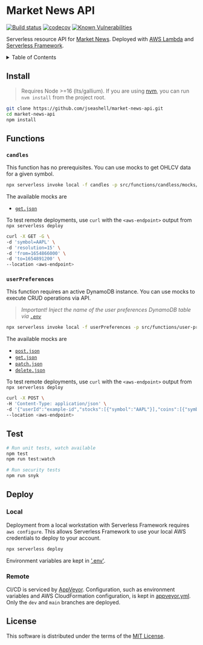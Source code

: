 # Market News API

[![Build status](https://ci.appveyor.com/api/projects/status/k6ywbw2rwdfqp9q4?svg=true)](https://ci.appveyor.com/project/jseashell/market-news-api)
[![codecov](https://codecov.io/gh/jseashell/market-news-api/branch/dev/graph/badge.svg?token=UKLKODOO55)](https://codecov.io/gh/jseashell/market-news-api)
[![Known Vulnerabilities](https://snyk.io/test/github/jseashell/market-news-api/badge.svg)](https://snyk.io/test/github/jseashell/market-news-api/badge.svg)

Serverless resource API for [Market News](https://github.com/jseashell/market-news-client). Deployed with [AWS Lambda](https://aws.amazon.com/lambda/) and [Serverless Framework](https://serverless.com).

<details>
<summary>Table of Contents</summary>

- [Install](#install)
- [Functions](#functions)
- [Test](#test)
- [Environment](#environment)
- [Deploy](#deploy)
- [License](#license)

</details>

## Install

> Requires Node >=16 (lts/gallium). If you are using [nvm](https://github.com/nvm-sh/nvm), you can run `nvm install` from the project root.

```sh
git clone https://github.com/jseashell/market-news-api.git
cd market-news-api
npm install
```

## Functions

### `candles`

This function has no prerequisites. You can use mocks to get OHLCV data for a given symbol.

```sh
npx serverless invoke local -f candles -p src/functions/candless/mocks/get.json
```

The available mocks are

- [`get.json`](./src/functions/user-preferences/mocks/get.json)

To test remote deployments, use `curl` with the `<aws-endpoint>` output from `npx serverless deploy`

```sh
curl -X GET -G \
-d 'symbol=AAPL' \
-d 'resolution=15' \
-d 'from=1654866000' \
-d 'to=1654891200' \
--location <aws-endpoint>
```

### `userPreferences`

This function requires an active DynamoDB instance. You can use mocks to execute CRUD operations via API.

> _Important! Inject the name of the user preferences DynamoDB table via [`.env`](./.env.example)_

```sh
npx serverless invoke local -f userPreferences -p src/functions/user-preferences/mocks/post.json
```

The available mocks are

- [`post.json`](./src/functions/user-preferences/mocks/post.json)
- [`get.json`](./src/functions/user-preferences/mocks/get.json)
- [`patch.json`](./src/functions/user-preferences/mocks/patch.json)
- [`delete.json`](./src/functions/user-preferences/mocks/delete.json)

To test remote deployments, use `curl` with the `<aws-endpoint>` output from `npx serverless deploy`

```sh
curl -X POST \
-H 'Content-Type: application/json' \
-d '{"userId":"example-id","stocks":[{"symbol":"AAPL"}],"coins":[{"symbol":"BINANCE:BTCUSDT"}]}'
--location <aws-endpoint>
```

## Test

```sh
# Run unit tests, watch available
npm test
npm run test:watch

# Run security tests
npm run snyk
```

## Deploy

### Local

Deployment from a local workstation with Serverless Framework requires `aws configure`. This allows Serverless Framework to use your local AWS credentials to deploy to your account.

```sh
npx serverless deploy
```

Environment variables are kept in ['.env'](./env.example).

### Remote

CI/CD is serviced by [AppVeyor](https://appveyor.com/). Configuration, such as environment variables and AWS CloudFormation configuration, is kept in [appveyor.yml](./appveyor.yml). Only the `dev` and `main` branches are deployed.

## License

This software is distributed under the terms of the [MIT License](./LICENSE).
